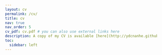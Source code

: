 ```yaml
---
layout: cv
permalink: /cv/
title: cv
nav: true
nav_order: 5
cv_pdf: cv.pdf # you can also use external links here
description: A copy of my CV is available [here](http://ydcnanhe.github.io/assets/pdf/cv.pdf)
toc:
  sidebar: left
---
```

